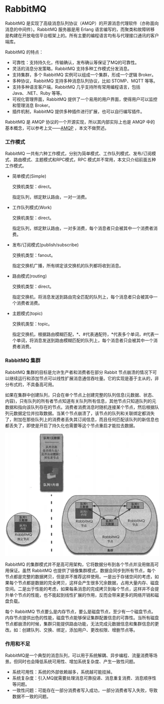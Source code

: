 # RabbitMQ

RabbitMQ 是实现了高级消息队列协议（AMQP）的开源消息代理软件（亦称面向消息的中间件）。RabbitMQ 服务器是用 Erlang 语言编写的，而聚类和故障转移是构建在开放电信平台框架上的。所有主要的编程语言均有与代理接口通讯的客户端库。

RabbitMQ 的特点：

- 可靠性：支持持久化，传输确认，发布确认等保证了MQ的可靠性。
- 灵活的消息分发策略，RabbitMQ 支持多种工作模式分发消息。
- 支持集群，多个 RabbitMQ 实例可以组成一个集群，形成一个逻辑 Broker。
- 多种协议，RabbitMQ 支持多种消息队列协议，比如 STOMP、MQTT 等等。
- 支持多种语言客户端，RabbitMQ 几乎支持所有常用编程语言，包括 Java、.NET、Ruby 等等。
- 可视化管理界面，RabbitMQ 提供了一个易用的用户界面，使得用户可以监控和管理消息 Broker。
- 插件机制，RabbitMQ 提供多种插件进行扩展，也可以自行编写插件。

RabbitMQ 是 AMQP 协议的一个开源实现，所以其内部实际上也是 AMQP 中的基本概念，可以参考上文——[AMQP](https://github.com/lazecoding/Note/blob/main/note/articles/rabbitmq/AMQP.md) ，本文不做赘述。

### 工作模式

RabbitMQ 一共有六种工作模式，分别为简单模式、工作队列模式、发布/订阅模式、路由模式、主题模式和RPC模式，RPC 模式并不常用，本文只介绍前面五种工作模式。

- 简单模式(Simple)

    交换机类型：direct。

    指定队列，绑定默认路由，一对一消费。

- 工作队列模式(Work)

    交换机类型：direct。

    指定队列，绑定默认路由，一对多消费，每个消息者只会被其中一个消费者消费。

- 发布/订阅模式(publish/subscribe)

    交换机类型：fanout。

    指定交换机广播，所有绑定该交换机的队列都将收到消息。

- 路由模式(routing)

    交换机类型：direct。

    指定交换机，将消息发送到路由完全匹配的队列上，每个消息者只会被其中一个消费者消费。

- 主题模式(topic)

    交换机类型：topic。

    指定交换机，根据路由模糊匹配，*、#代表通配符，*代表多个单词，#代表一个单词，将消息发送到路由模糊匹配的队列上，每个消息者只会被其中一个消费者消费。

### RabbitMQ 集群

RabbitMQ 集群的目标是允许生产者和消费者在部分 Rabbit 节点崩溃的情况下可以继续运行和添加节点可以线性扩展消息通信吞吐量。它的实现是基于主从的，非分布式的，不具备高可用。

如果在集群中创建队列，只会在单个节点上创建完整的队列信息(元数据、状态、内容)，只有队列的所有者节点知道有关队列所有信息，其他节点只知道队列的元数据和指向该队列存在的节点。消费者消费消息时随机连接某个节点，然后根据队列元数据定位并拉取数据。当某个节点崩溃了，该节点的队列和关联绑定都消失了，附加在那些队列上的消费者丢失其订阅信息，而且任何匹配该队列的新信息也都丢失了，即使是开启了持久化也需要等这个节点重启才能拉去数据。

<div align="left">
    <img src="https://github.com/lazecoding/Note/blob/main/images/rabbitmq/RabbitMQ集群架构.png" width="600px">
</div>

RabbitMQ 的集群模式并不是高可用架构，它将数据分布到各个节点并没用做高可用保证。虽然 RabbitMQ 也提供了镜像集群模式，数据会同步到所有节点，每个节点都是完整的数据拷贝，但是并不推荐这样使用。一是出于存储空间的考虑，如果每个节点都是数据的完全拷贝，这样会产生很多冗余数据，占用大量内存、磁盘空间。二是出于性能的考虑，如果每条消息的完成拷贝到每个节点，这样并不会提升单个节点的性能，也不能起到线性扩展的作用，反而会带来更多的网络开销和磁盘负载。

每个 RabbitMQ 节点要么是内存节点，要么是磁盘节点，至少有一个磁盘节点。内存节点提供出色的性能，磁盘节点能够保证集群配置信息的可靠性。当所有磁盘节点都崩溃的时候，集群只能提供路由功能，无法完成元数据信息和集群信息的更改。如：创建队列、交换、绑定，添加用户、更改权限、增删节点等。

### 作用和不足

RabbitMQ是一个典型的消息队列，可以用于系统解耦、异步编程、流量消费等场景。但同时也会降低系统可用性、增加系统复杂度、产生一致性问题。

- 系统可用性：系统的外部依赖越多，系统越可能挂掉。
- 系统复杂度：引入MQ就需要处理消息可靠投递、消息重复消费、消息顺序性等问题。
- 一致性问题：可能存在一部分消费者写入成功，一部分消费者写入失败，导致数据不一致的问题。

